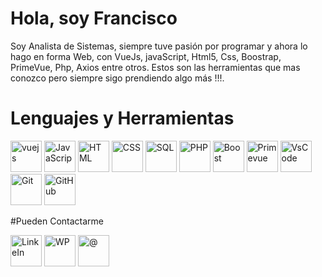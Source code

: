 # Hola, soy Francisco 
Soy Analista de Sistemas, siempre tuve pasión por programar y ahora lo hago en forma Web, con VueJs, javaScript, Html5, Css, Boostrap, PrimeVue, Php, Axios entre otros. Estos  son las herramientas que mas conozco pero siempre sigo prendiendo algo más !!!.

# Lenguajes y Herramientas

<img src="https://user-images.githubusercontent.com/67288434/163403884-1ce4499f-046b-4b9e-9d7d-0ce73b1522ae.png" alt="vuejs" height=50px >          <img src="https://user-images.githubusercontent.com/67288434/163403905-257c543c-6ce7-4fa1-a302-db87e6463b0d.png" alt="JavaScrip" height=50px >          <img src="https://user-images.githubusercontent.com/67288434/163403929-1055ccde-6cba-498f-b877-d3cc94e353f5.png" alt="HTML" height=50px >                            <img src="https://user-images.githubusercontent.com/67288434/163403940-bb5b8aa9-108c-4cb9-8402-105c0416c8ad.png" alt="CSS" height=50px >                 <img src="https://user-images.githubusercontent.com/67288434/163403962-8eb27022-a19f-4536-b90d-91d209ec198d.png" alt="SQL" height=50px >                        <img src="https://user-images.githubusercontent.com/67288434/163403989-4b98b7a1-bd89-4834-a0ac-d8476e0799c4.png" alt="PHP" height=50px >                 <img src="https://user-images.githubusercontent.com/67288434/163404188-da2319f5-b675-4231-bf2e-c8d72262bbd7.jpg" alt="Boost" height=50px >                         <img src="https://user-images.githubusercontent.com/67288434/163404204-891f7fc7-6e2d-4e7c-9cd6-96644caaa4df.jpg" alt="Primevue" height=50px >                     <img src="https://user-images.githubusercontent.com/67288434/163404241-fa3cb14f-c657-4d75-aac3-9fbb92f984de.png" alt="VsCode" height=50px >                 <img src="https://user-images.githubusercontent.com/67288434/163404250-637eaaa8-92d4-44c7-ae25-f6260fddaa34.png" alt="Git" height=50px >                  <img src="https://user-images.githubusercontent.com/67288434/163404260-bcbe2d55-9dff-4d63-bdb2-0b6e9cebedb4.png" alt="GitHub" height=50px >


#Pueden Contactarme

<img src="https://user-images.githubusercontent.com/67288434/163404390-d394b597-166b-4c61-b0b7-2ab72e725a53.png" alt="LinkeIn" height=50px >                           <img src="https://user-images.githubusercontent.com/67288434/163404398-6d731200-b68e-4a7e-ba09-c44d7a4a4575.png" alt="WP" height=50px >                               <img src="https://user-images.githubusercontent.com/67288434/163404410-0cbc0d35-e58b-48c2-b641-4bdb58bad9d2.png" alt="@" height=50px >
